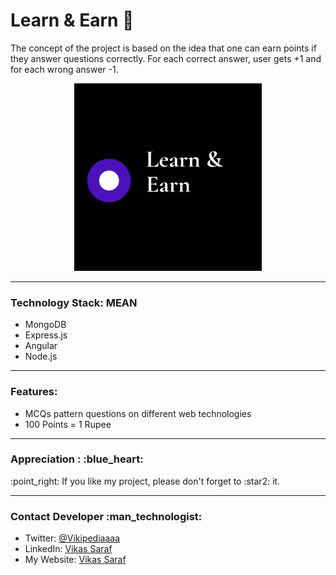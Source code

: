 # Learn & Earn :money_with_wings:
The concept of the project is based on the idea that one can earn points if they answer questions correctly. For each correct answer, user gets +1 and for each wrong answer -1.

<p align="center">
  <img src="https://github.com/saraf007/learn-and-earn/blob/main/learn-and-earn/src/assets/images/logo.png"
       width="300" height="300" title="learn & Earn" alt="Learn & Earn">
</p>

<hr>

<h3>Technology Stack: MEAN</h3>
  <ul>
    <li>MongoDB</li>
    <li>Express.js</li>
    <li>Angular</li>
    <li>Node.js</li>
  </ul>
  
<hr>

<h3>Features: </h3>
  <ul>
    <li>MCQs pattern questions on different web technologies</li>
    <li>100 Points = 1 Rupee</li>
  </ul>

<hr>

<h3>Appreciation : :blue_heart:	</h3>
<p>:point_right: If you like my project, please don't forget to :star2: it.<p><hr>

<h3>Contact Developer :man_technologist:</h3>
<ul>
  <li>Twitter: <a href="https://twitter.com/Vikipediaaaa" target="_blank">@Vikipediaaaa</a></li>
  <li>LinkedIn: <a href="https://www.linkedin.com/in/vikas-saraf/" target="_blank">Vikas Saraf</a></li>
  <li>My Website: <a href="https://vikas-saraf.netlify.com" target="_blank">Vikas Saraf</a></li>
</ul>
